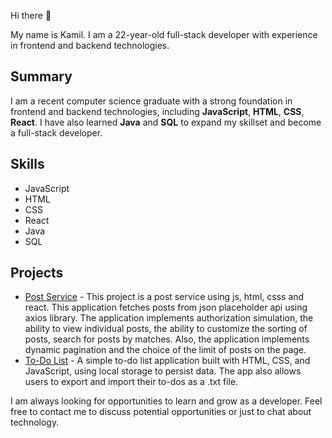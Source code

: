 Hi there 👋

My name is Kamil. I am a 22-year-old full-stack developer with experience in frontend and backend technologies.

## Summary

I am a recent computer science graduate with a strong foundation in frontend and backend technologies, including **JavaScript**, **HTML**, **CSS**, **React**. I have also learned **Java** and **SQL** to expand my skillset and become a full-stack developer.

## Skills
- JavaScript
- HTML
- CSS
- React
- Java
- SQL

## Projects
- [Post Service](https://github.com/proxylunae/post-service) - This project is a post service using js, html, csss and react. This application fetches posts from json placeholder api using axios library. The application implements authorization simulation, the ability to view individual posts, the ability to customize the sorting of posts, search for posts by matches. Also, the application implements dynamic pagination and the choice of the limit of posts on the page.
- [To-Do List](https://github.com/proxylunae/todoList) - A simple to-do list application built with HTML, CSS, and JavaScript, using local storage to persist data. The app also allows users to export and import their to-dos as a .txt file.

I am always looking for opportunities to learn and grow as a developer. Feel free to contact me to discuss potential opportunities or just to chat about technology.

